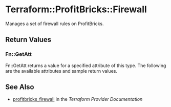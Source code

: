 # Terraform::ProfitBricks::Firewall

Manages a set of firewall rules on ProfitBricks.

## Return Values

### Fn::GetAtt

Fn::GetAtt returns a value for a specified attribute of this type. The following are the available attributes and sample return values.

## See Also

* [profitbricks_firewall](https://www.terraform.io/docs/providers/profitbricks/r/firewall.html) in the _Terraform Provider Documentation_